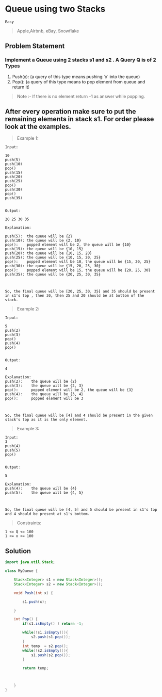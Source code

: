 # Queue using two Stacks

`Easy`

> Apple,Airbnb, eBay, Snowflake

## Problem Statement

### Implement a Queue using 2 stacks s1 and s2 . A Query Q is of 2 Types

1. Push(x): (a query of this type means pushing 'x' into the queue)
2. Pop(): (a query of this type means to pop element from queue and return it)

> Note :- If there is no element return -1 as answer while popping.

## After every operation make sure to put the remaining elements in stack s1. For order please look at the examples.

> Example 1:

```
Input:

10
push(5)
push(10)
pop()
push(15)
push(20)
push(25)
pop()
push(30)
pop()
push(35)


Output:

20 25 30 35

Explanation:

push(5):  the queue will be {2}
push(10): the queue will be {2, 10}
pop():    popped element will be 2, the queue will be {10}
push(15): the queue will be {10, 15}
push(20): the queue will be {10, 15, 20}
push(25): the queue will be {10, 15, 20, 25}
pop():    popped element will be 10, the queue will be {15, 20, 25}
push(30): the queue will be {15, 20, 25, 30}
pop():    popped element will be 15, the queue will be {20, 25, 30}
push(35): the queue will be {20, 25, 30, 35}



So, the final queue will be [20, 25, 30, 35] and 35 should be present in s1's top , then 30, then 25 and 20 should be at bottom of the stack.
```

> Example 2:

```
Input:

5
push(2)
push(3)
pop()
push(4)
pop()


Output:

4

Explanation:
push(2):    the queue will be {2}
push(3):    the queue will be {2, 3}
pop():      popped element will be 2, the queue will be {3}
push(4):    the queue will be {3, 4}
pop():      popped element will be 3



So, the final queue will be [4] and 4 should be present in the given stack's top as it is the only element.
```

> Example 3:

```
Input:
3
push(4)
push(5)
pop()


Output:

5

Explanation:
push(4):    the queue will be {4}
push(5):    the queue will be {4, 5}



So, the final queue will be [4, 5] and 5 should be present in s1's top and 4 should be present at s1's bottom.

```

> Constraints:

```
1 <= Q <= 100
1 <= x <= 100
```

## Solution

```java
import java.util.Stack;

class MyQueue {

    Stack<Integer> s1 = new Stack<Integer>();
    Stack<Integer> s2 = new Stack<Integer>();

    void Push(int x) {

        s1.push(x);

    }

    int Pop() {
        if(s1.isEmpty() ) return -1;

        while(!s1.isEmpty()){
            s2.push(s1.pop());
        }
        int temp  = s2.pop();
        while(!s2.isEmpty()){
            s1.push(s2.pop());
        }

        return temp;



    }
}
```
